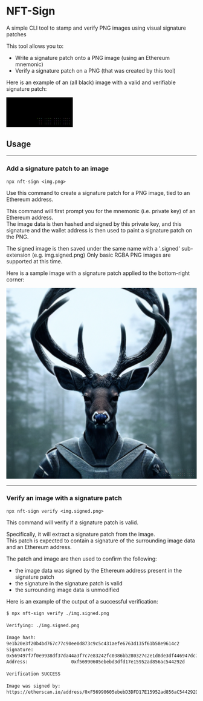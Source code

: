 # NFT-Sign

A simple CLI tool to stamp and verify PNG images using visual signature patches

This tool allows you to:
- Write a signature patch onto a PNG image (using an Ethereum mnemonic)
- Verify a signature patch on a PNG (that was created by this tool)

Here is an example of an (all black) image with a valid and verifiable signature patch:

![Example Signature Patch](images/examplepatch.signed.png)

## Usage

---
### Add a signature patch to an image
```
npx nft-sign <img.png>
```
Use this command to create a signature patch for a PNG image, tied to an Ethereum address.

This command will first prompt you for the mnemonic (i.e. private key) of an Ethereum address.  
The image data is then hashed and signed by this private key, and
this signature and the wallet address is then used to paint a signature patch on the PNG.

The signed image is then saved under the same name with a '.signed' sub-extension (e.g. img.signed.png)
Only basic RGBA PNG images are supported at this time.

Here is a sample image with a signature patch applied to the bottom-right corner:

![Signed Image](images/img.signed.png)


---
### Verify an image with a signature patch
```
npx nft-sign verify <img.signed.png>
```

This command will verify if a signature patch is valid.

Specifically, it will extract a signature patch from the image.  
This patch is expected to contain a signature of the surrounding image data and an Ethereum address.

The patch and image are then used to confirm the following:
- the image data was signed by the Ethereum address present in the signature patch
- the signature in the signature patch is valid
- the surrounding image data is unmodified

Here is an example of the output of a successful verification:
```
$ npx nft-sign verify ./img.signed.png

Verifying: ./img.signed.png

Image hash:             9e1b20e3f20b4bd767c77c90ee0d873c9c5c431aefe6763d135f61b58e9614c2
Signature:              0x569497f7f0e9938df37da44a3f7c7e83242fc0386bb280327c2e1d8de3df446947dc7a2ca1596437e38523218f2bc9b4a86b326b6353c1545153bb734799e9ee1c
Address:                0xf56990605ebebd3dfd17e15952ad856ac544292d

Verification SUCCESS

Image was signed by:    https://etherscan.io/address/0xF56990605ebebD3DFD17E15952ad856aC544292D
```